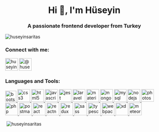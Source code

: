 <h1 align="center">Hi 👋, I'm Hüseyin</h1>
<h3 align="center">A passionate frontend developer from Turkey</h3>

<p align="left"><img src="https://komarev.com/ghpvc/?username=huseyinsaritas&label=Profile%20views&color=0e75b6&style=flat" alt="huseyinsaritas" /></p>

<h3 align="left">Connect with me:</h3>
<p align="left">
  <a href="https://linkedin.com/in/huseyinsaritas" target="blank"
    ><img align="center" src="https://cdn-icons-png.flaticon.com/512/174/174857.png" alt="huseyinsaritas" height="40" width="40"
  /></a>
  <a href="https://medium.com/@huseyinsaritas" target="blank"
    ><img align="center" src="https://user-images.githubusercontent.com/36799589/96227773-3acc6080-0fb2-11eb-837f-f5026d472969.jpg" alt="@huseyinsaritas" height="40" width="40"
  /></a>
</p>

<h3 align="left">Languages and Tools:</h3>
<p align="left">
  <a href="https://getbootstrap.com" target="_blank">
    <img src="https://cdn.iconscout.com/icon/free/png-256/bootstrap-226077.png" alt="bootstrap" width="35" height="35" />
  </a>
  <a href="https://www.w3schools.com/css/" target="_blank">
    <img src="https://cdn4.iconfinder.com/data/icons/flat-brand-logo-2/512/css3-512.png" alt="css3" width="40" height="40" />
  </a>
  <a href="https://www.w3.org/html/" target="_blank">
    <img src="https://cdn4.iconfinder.com/data/icons/flat-brand-logo-2/512/html5-512.png" alt="html5" width="40" height="40" />
  </a>
  <a href="https://developer.mozilla.org/en-US/docs/Web/JavaScript" target="_blank">
    <img
      src="https://cdn2.iconfinder.com/data/icons/designer-skills/128/code-programming-javascript-software-develop-command-language-512.png"
      alt="javascript"
      width="40"
      height="40"
    />
  </a>
  <a href="https://jestjs.io" target="_blank"> <img src="https://www.vectorlogo.zone/logos/jestjsio/jestjsio-icon.svg" alt="jest" width="40" height="40" /> </a>
  <a href="https://laravel.com/" target="_blank">
    <img src="https://cdn3.iconfinder.com/data/icons/popular-services-brands/512/laravel-512.png" alt="laravel" width="40" height="40" />
  </a>
  <a href="https://materializecss.com/" target="_blank">
    <img src="https://raw.githubusercontent.com/prplx/svg-logos/5585531d45d294869c4eaab4d7cf2e9c167710a9/svg/materialize.svg" alt="materialize" width="40" height="40" />
  </a>
  <a href="https://www.mongodb.com/" target="_blank">
    <img src="https://www.pngitem.com/pimgs/m/385-3850320_png-transparent-mongodb-icon-mongodb-logo-png-download.png" alt="mongodb" width="40" height="40" />
  </a>
  <a href="https://www.mysql.com/" target="_blank">
    <img src="https://cdn4.iconfinder.com/data/icons/logos-3/181/MySQL-512.png" alt="mysql" width="40" height="40" />
  </a>
  <a href="https://nodejs.org" target="_blank">
    <img src="https://cdn4.iconfinder.com/data/icons/logos-3/188/nodejs-light-512.png" alt="nodejs" width="40" height="40" />
  </a>
  <a href="https://www.photoshop.com/en" target="_blank">
    <img src="https://cdn3.iconfinder.com/data/icons/logos-brands-3/24/logo_brand_brands_logos_adobe_photoshop-512.png" alt="photoshop" width="40" height="40" />
  </a>
  <a href="https://www.php.net" target="_blank"> <img src="https://cdn3.iconfinder.com/data/icons/popular-services-brands/512/php-512.png" alt="php" width="40" height="40" /> </a>
  <a href="https://postman.com" target="_blank">
    <img src="https://user-images.githubusercontent.com/2676579/34940598-17cc20f0-f9be-11e7-8c6d-f0190d502d64.png" alt="postman" width="40" height="40" />
  </a>
  <a href="https://reactjs.org/" target="_blank">
    <img src="https://cdn0.iconfinder.com/data/icons/logos-brands-in-colors/128/react-512.png" alt="react" width="40" height="40" />
  </a>
  <a href="https://reactnative.dev/" target="_blank">
    <img src="https://www.nicepng.com/png/full/222-2224770_react-native-icon-png.png" alt="reactnative" width="40" height="40" />
  </a>
  <a href="https://redux.js.org" target="_blank">
    <img src="https://cdn.iconscout.com/icon/free/png-256/redux-283024.png" alt="redux" width="40" height="40" />
  </a>
  <a href="https://sass-lang.com" target="_blank">
    <img src="https://cdn4.iconfinder.com/data/icons/logos-and-brands/512/288_Sass_logo-512.png" alt="sass" width="40" height="40" />
  </a>
  <a href="https://www.typescriptlang.org/" target="_blank">
    <img src="https://cdn.iconscout.com/icon/free/png-256/typescript-1174965.png" alt="typescript" width="40" height="40" />
  </a>
  <a href="https://webpack.js.org" target="_blank">
    <img src="https://habrastorage.org/webt/k-/tm/2g/k-tm2gvbb_ky6gdrd-tzqrzjkf4.png" alt="webpack" width="40" height="40" />
  </a>
  <a href="https://www.adobe.com/products/xd.html" target="_blank">
    <img src="https://upload.wikimedia.org/wikipedia/commons/thumb/c/c2/Adobe_XD_CC_icon.svg/1051px-Adobe_XD_CC_icon.svg.png" alt="xd" width="40" height="40" />
  </a>
  <a href="https://www.meteor.com/" target="_blank">
    <img src="https://cdn.worldvectorlogo.com/logos/meteor-icon.svg" alt="meteor" width="40" height="40" />
  </a>
</p>

<p>&nbsp;<img align="center" src="https://github-readme-stats.vercel.app/api?username=huseyinsaritas&&count_private=true&&show_icons=true&locale=en" alt="huseyinsaritas" /></p>
